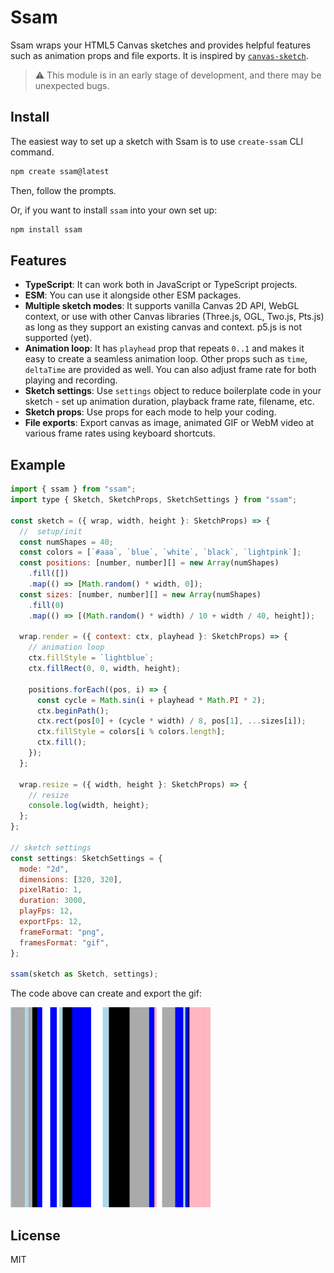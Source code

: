 # Ssam

Ssam wraps your HTML5 Canvas sketches and provides helpful features such as animation props and file exports. It is inspired by [`canvas-sketch`](https://github.com/mattdesl/canvas-sketch/).

> ⚠️ This module is in an early stage of development, and there may be unexpected bugs.

## Install

The easiest way to set up a sketch with Ssam is to use `create-ssam` CLI command.

```sh
npm create ssam@latest
```

Then, follow the prompts.

Or, if you want to install `ssam` into your own set up:

```sh
npm install ssam
```

## Features

- **TypeScript**: It can work both in JavaScript or TypeScript projects.
- **ESM**: You can use it alongside other ESM packages.
- **Multiple sketch modes**: It supports vanilla Canvas 2D API, WebGL context, or use with other Canvas libraries (Three.js, OGL, Two.js, Pts.js) as long as they support an existing canvas and context. p5.js is not supported (yet).
- **Animation loop**: It has `playhead` prop that repeats `0..1` and makes it easy to create a seamless animation loop. Other props such as `time`, `deltaTime` are provided as well. You can also adjust frame rate for both playing and recording.
- **Sketch settings**: Use `settings` object to reduce boilerplate code in your sketch - set up animation duration, playback frame rate, filename, etc.
- **Sketch props**: Use props for each mode to help your coding.
- **File exports**: Export canvas as image, animated GIF or WebM video at various frame rates using keyboard shortcuts.

## Example

```js
import { ssam } from "ssam";
import type { Sketch, SketchProps, SketchSettings } from "ssam";

const sketch = ({ wrap, width, height }: SketchProps) => {
  //  setup/init
  const numShapes = 40;
  const colors = [`#aaa`, `blue`, `white`, `black`, `lightpink`];
  const positions: [number, number][] = new Array(numShapes)
    .fill([])
    .map(() => [Math.random() * width, 0]);
  const sizes: [number, number][] = new Array(numShapes)
    .fill(0)
    .map(() => [(Math.random() * width) / 10 + width / 40, height]);

  wrap.render = ({ context: ctx, playhead }: SketchProps) => {
    // animation loop
    ctx.fillStyle = `lightblue`;
    ctx.fillRect(0, 0, width, height);

    positions.forEach((pos, i) => {
      const cycle = Math.sin(i + playhead * Math.PI * 2);
      ctx.beginPath();
      ctx.rect(pos[0] + (cycle * width) / 8, pos[1], ...sizes[i]);
      ctx.fillStyle = colors[i % colors.length];
      ctx.fill();
    });
  };

  wrap.resize = ({ width, height }: SketchProps) => {
    // resize
    console.log(width, height);
  };
};

// sketch settings
const settings: SketchSettings = {
  mode: "2d",
  dimensions: [320, 320],
  pixelRatio: 1,
  duration: 3000,
  playFps: 12,
  exportFps: 12,
  frameFormat: "png",
  framesFormat: "gif",
};

ssam(sketch as Sketch, settings);
```

The code above can create and export the gif:

![example gif animation](./docs/example.gif)

## License

MIT

